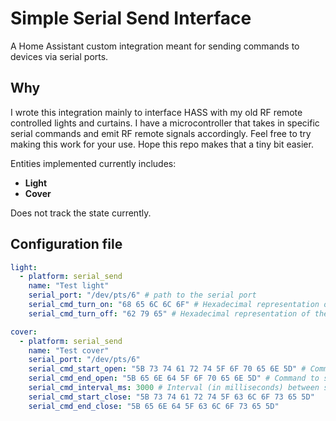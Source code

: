 # Simple Serial Send Interface
A Home Assistant custom integration meant for sending commands to devices via serial ports.

## Why
I wrote this integration mainly to interface HASS with my old RF remote controlled lights and curtains. I have a microcontroller that takes in specific serial commands and emit RF remote signals accordingly. Feel free to try making this work for your use. Hope this repo makes that a tiny bit easier.

Entities implemented currently includes:
- **Light** 
- **Cover**

Does not track the state currently.

## Configuration file
```yaml
light:
  - platform: serial_send
    name: "Test light"
    serial_port: "/dev/pts/6" # path to the serial port
    serial_cmd_turn_on: "68 65 6C 6C 6F" # Hexadecimal representation of the command to send on turning on the entity, can be space delimited
    serial_cmd_turn_off: "62 79 65" # Hexadecimal representation of the command to send on turning off the entity, can be space delimited

cover:
  - platform: serial_send
    name: "Test cover"
    serial_port: "/dev/pts/6"
    serial_cmd_start_open: "5B 73 74 61 72 74 5F 6F 70 65 6E 5D" # Command to initiate opening the cover
    serial_cmd_end_open: "5B 65 6E 64 5F 6F 70 65 6E 5D" # Command to stop opening the cover
    serial_cmd_interval_ms: 3000 # Interval (in milliseconds) between sending the two commands
    serial_cmd_start_close: "5B 73 74 61 72 74 5F 63 6C 6F 73 65 5D"
    serial_cmd_end_close: "5B 65 6E 64 5F 63 6C 6F 73 65 5D"
```